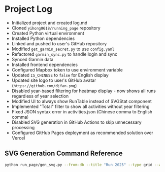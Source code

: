 # Project Log

- Initialized project and created log.md
- Cloned `yihong0618/running_page` repository
- Created Python virtual environment
- Installed Python dependencies
- Linked and pushed to user's GitHub repository
- Modified `get_garmin_secret.py` to use `config.yaml`
- Refactored `garmin_sync.py` to handle login and sync
- Synced Garmin data
- Installed frontend dependencies
- Configured Mapbox token to use environment variable
- Updated `IS_CHINESE` to `false` for English display
- Updated site logo to user's GitHub avatar (`https://github.com/djfan.png`)
- Disabled year-based filtering for heatmap display - now shows all runs regardless of year selection
- Modified UI to always show RunTable instead of SVGStat component
- Implemented "Total" filter to show all activities without year filtering
- Fixed JSON syntax error in activities.json (Chinese comma to English comma)
- Disabled SVG generation in GitHub Actions to skip unnecessary processing
- Configured GitHub Pages deployment as recommended solution over Vercel

## SVG Generation Command Reference
```bash
python run_page/gen_svg.py --from-db --title "Run 2025" --type grid --athlete "Dongjie"  --output assets/grid.svg --min-distance 5.0 --special-color yellow --special-color2 red --special-distance 7 --special-distance2 10 --use-localtime
```